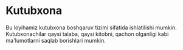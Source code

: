 # Kutubxona
Bu loyihamiz kutubxona boshqaruv tizimi sifatida ishlatilishi mumkin. Kutubxonachilar qaysi talaba, qaysi kitobni, qachon olganligi kabi ma'lumotlarni saqlab borishlari mumkin.
